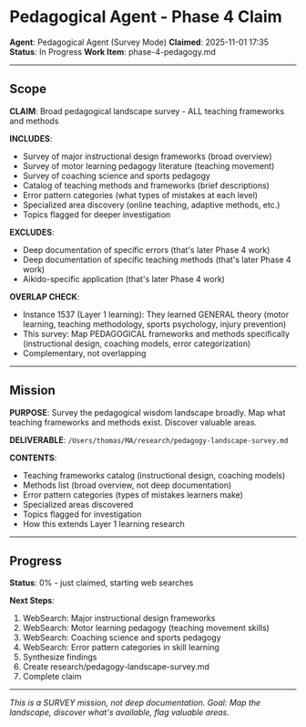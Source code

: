 # Pedagogical Agent - Phase 4 Claim

**Agent**: Pedagogical Agent (Survey Mode)
**Claimed**: 2025-11-01 17:35
**Status**: In Progress
**Work Item**: phase-4-pedagogy.md

---

## Scope

**CLAIM**: Broad pedagogical landscape survey - ALL teaching frameworks and methods

**INCLUDES**:
- Survey of major instructional design frameworks (broad overview)
- Survey of motor learning pedagogy literature (teaching movement)
- Survey of coaching science and sports pedagogy
- Catalog of teaching methods and frameworks (brief descriptions)
- Error pattern categories (what types of mistakes at each level)
- Specialized area discovery (online teaching, adaptive methods, etc.)
- Topics flagged for deeper investigation

**EXCLUDES**:
- Deep documentation of specific errors (that's later Phase 4 work)
- Deep documentation of specific teaching methods (that's later Phase 4 work)
- Aikido-specific application (that's later Phase 4 work)

**OVERLAP CHECK**:
- Instance 1537 (Layer 1 learning): They learned GENERAL theory (motor learning, teaching methodology, sports psychology, injury prevention)
- This survey: Map PEDAGOGICAL frameworks and methods specifically (instructional design, coaching models, error categorization)
- Complementary, not overlapping

---

## Mission

**PURPOSE**: Survey the pedagogical wisdom landscape broadly. Map what teaching frameworks and methods exist. Discover valuable areas.

**DELIVERABLE**: `/Users/thomas/MA/research/pedagogy-landscape-survey.md`

**CONTENTS**:
- Teaching frameworks catalog (instructional design, coaching models)
- Methods list (broad overview, not deep documentation)
- Error pattern categories (types of mistakes learners make)
- Specialized areas discovered
- Topics flagged for investigation
- How this extends Layer 1 learning research

---

## Progress

**Status**: 0% - just claimed, starting web searches

**Next Steps**:
1. WebSearch: Major instructional design frameworks
2. WebSearch: Motor learning pedagogy (teaching movement skills)
3. WebSearch: Coaching science and sports pedagogy
4. WebSearch: Error pattern categories in skill learning
5. Synthesize findings
6. Create research/pedagogy-landscape-survey.md
7. Complete claim

---

*This is a SURVEY mission, not deep documentation. Goal: Map the landscape, discover what's available, flag valuable areas.*
